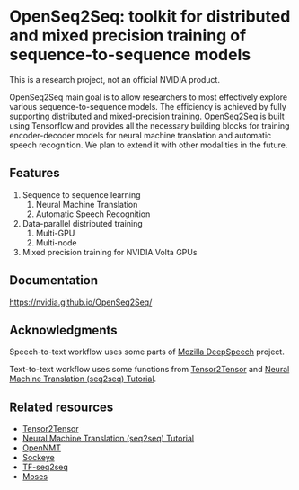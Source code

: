 # OpenSeq2Seq: toolkit for distributed and mixed precision training of sequence-to-sequence models
This is a research project, not an official NVIDIA product.

OpenSeq2Seq main goal is to allow researchers to most effectively
explore various
sequence-to-sequence models. The
efficiency is achieved by fully supporting
distributed and mixed-precision training.
OpenSeq2Seq is built using Tensorflow and provides all the necessary
building blocks for training encoder-decoder
models for neural machine translation
and automatic speech recognition.
We plan to extend it with other modalities
in the future.

## Features
1. Sequence to sequence learning
   1. Neural Machine Translation
   2. Automatic Speech Recognition
2. Data-parallel distributed training
   1. Multi-GPU
   2. Multi-node
3. Mixed precision training for NVIDIA Volta GPUs


## Documentation
https://nvidia.github.io/OpenSeq2Seq/

## Acknowledgments
Speech-to-text workflow uses some parts of [Mozilla DeepSpeech](https://github.com/Mozilla/DeepSpeech) project.

Text-to-text workflow uses some functions from [Tensor2Tensor](https://github.com/tensorflow/tensor2tensor) and [Neural Machine Translation (seq2seq) Tutorial](https://github.com/tensorflow/nmt).

## Related resources
* [Tensor2Tensor](https://github.com/tensorflow/tensor2tensor)
* [Neural Machine Translation (seq2seq) Tutorial](https://github.com/tensorflow/nmt)
* [OpenNMT](http://opennmt.net/)
* [Sockeye](https://github.com/awslabs/sockeye)
* [TF-seq2seq](https://github.com/google/seq2seq)
* [Moses](http://www.statmt.org/moses/)

